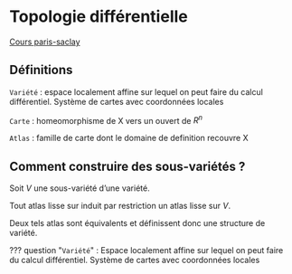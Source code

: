 # Topologie différentielle

[Cours paris-saclay](https://www.imo.universite-paris-saclay.fr/~pmassot/enseignement/mat553/chap-varietes.html)

## Définitions

`Variété`
: espace localement affine sur lequel on peut faire du calcul différentiel. Système de cartes avec coordonnées locales

`Carte`
: homeomorphisme de X vers un ouvert de $R^n$

`Atlas`
: famille de carte dont le domaine de definition recouvre X

## Comment construire des sous-variétés ?

Soit $V$ une sous-variété d’une variété.

Tout atlas lisse sur induit par restriction un atlas lisse sur $V$.

Deux tels atlas sont équivalents et définissent donc une structure de variété.

??? question "`Variété`"
    : Espace localement affine sur lequel on peut faire du calcul différentiel. Système de cartes avec coordonnées locales
